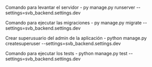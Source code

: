 Comando para levantar el servidor
    - py manage.py runserver --settings=svb_backend.settings.dev

Comando para ejecutar las migraciones
    - py manage.py migrate --settings=svb_backend.settings.dev

Crear superusuario del admin de la aplicación
    - python manage.py createsuperuser --settings=svb_backend.settings.dev

Comando para ejecutar los tests
    - python manage.py test --settings=svb_backend.settings.dev